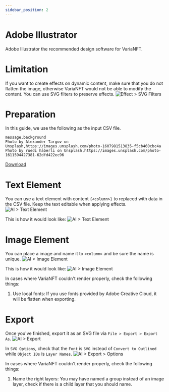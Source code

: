 ```yaml
---
sidebar_position: 2
---
```


# Adobe Illustrator

Adobe Illustrator the recommended design software for VariaNFT.

# Limitation
If you want to create effects on dynamic content, make sure that you do not flatten the image, otherwise VariaNFT would not be able to modify the content. You can use SVG filters to preserve effects.
![Effect > SVG Filters](/img/template-guide/ai-svg-filters.png)

# Preparation
In this guide, we use the following as the input CSV file.
```csv=
message,background
Photo by Alexander Targov on Unsplash,https://images.unsplash.com/photo-1607981513835-f5cb460cbc4a
Photo by ruedi häberli on Unsplash,https://images.unsplash.com/photo-1611594427381-62dfd422ec96
```
<a href="https://docs.varianft.studio/file/Adobe-Illustrator-Guide-Test-Data.csv" download>Download</a>

# Text Element
You can use a text element with content `{<column>}` to replaced with data in the CSV file. Keep the text editable when applying effects.
![AI > Text Element](/img/template-guide/ai-text-element.png)

This is how it would look like:
![AI > Text Element](/img/template-guide/ai-text-demo.png)

# Image Element
You can place a image and name it to `<column>` and be sure the name is unique.
![AI > Image Element](/img/template-guide/ai-image-element.png)

This is how it would look like:
![AI > Image Element](/img/template-guide/ai-image-demo.png)

In cases where VariaNFT couldn't render properly, check the following things:

1. Use local fonts: If you use fonts provided by Adobe Creative Cloud, it will be flatten when exporting.

# Export
Once you've finished, export it as an SVG file via `File > Export > Export As`.
![AI > Export](/img/template-guide/ai-export.gif)

In `SVG Options`, check that the `Font` is `SVG` instead of `Convert to Outlined` while `Object IDs` is `Layer Names`.
![AI > Export > Options](/img/template-guide/ai-export-options.png)

In cases where VariaNFT couldn't render properly, check the following things:

1. Name the right layers: You may have named a group instead of an image layer, check if there is a child layer that you should name.
